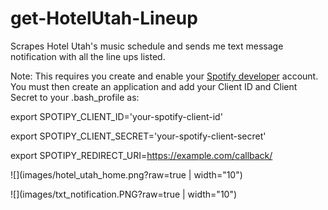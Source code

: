 # get-HotelUtah-Lineup
Scrapes Hotel Utah's music schedule and sends me text message notification with all the line ups listed.

Note: This requires you create and enable your [Spotify developer](https://developer.spotify.com) account. 
You must then create an application and add your Client ID and Client Secret to your .bash_profile as:


export SPOTIPY_CLIENT_ID='your-spotify-client-id'

export SPOTIPY_CLIENT_SECRET='your-spotify-client-secret'

export SPOTIPY_REDIRECT_URI=https://example.com/callback/

![](images/hotel_utah_home.png?raw=true | width="10")

![](images/txt_notification.PNG?raw=true | width="10")
